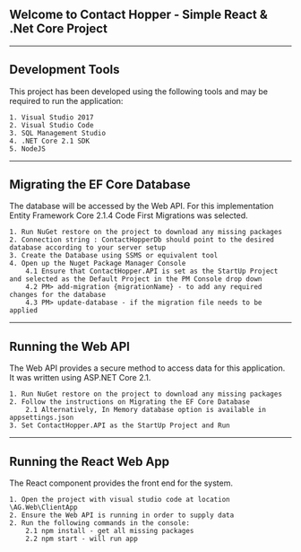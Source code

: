 ## Welcome to Contact Hopper - Simple React & .Net Core Project

---

## Development Tools

This project has been developed using the following tools and may be required to run the application:

    1. Visual Studio 2017
    2. Visual Studio Code
    3. SQL Management Studio
    4. .NET Core 2.1 SDK
    5. NodeJS

---

## Migrating the EF Core Database

The database will be accessed by the Web API. For this implementation Entity Framework Core 2.1.4 Code First Migrations was selected.

    1. Run NuGet restore on the project to download any missing packages
    2. Connection string : ContactHopperDb should point to the desired database according to your server setup
    3. Create the Database using SSMS or equivalent tool
    4. Open up the Nuget Package Manager Console
    	4.1 Ensure that ContactHopper.API is set as the StartUp Project and selected as the Default Project in the PM Console drop down
    	4.2 PM> add-migration {migrationName} - to add any required changes for the database
    	4.3 PM> update-database - if the migration file needs to be applied

---

## Running the Web API

The Web API provides a secure method to access data for this application. It was written using ASP.NET Core 2.1.

    1. Run NuGet restore on the project to download any missing packages
    2. Follow the instructions on Migrating the EF Core Database
        2.1 Alternatively, In Memory database option is available in appsettings.json
    3. Set ContactHopper.API as the StartUp Project and Run

---

## Running the React Web App

The React component provides the front end for the system.

    1. Open the project with visual studio code at location \AG.Web\ClientApp
    2. Ensure the Web API is running in order to supply data
    2. Run the following commands in the console:
    	2.1 npm install - get all missing packages
    	2.2 npm start - will run app
